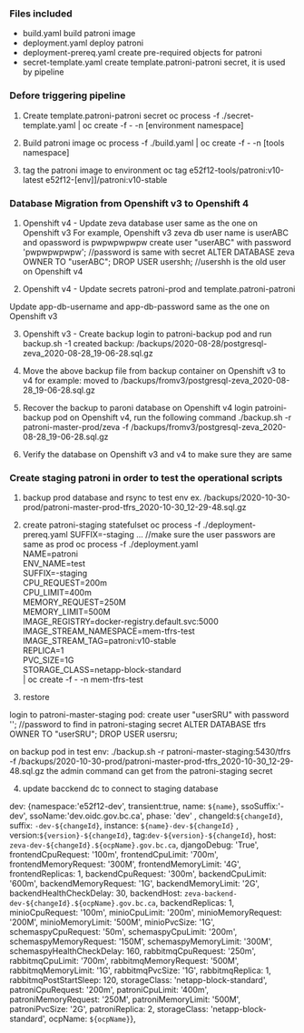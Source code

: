 ### Files included

* build.yaml build patroni image
* deployment.yaml deploy patroni 
* deployment-prereq.yaml create pre-required objects for patroni
* secret-template.yaml create template.patroni-patroni secret, it is used by pipeline

### Defore triggering pipeline

1. Create template.patroni-patroni secret
oc process -f ./secret-template.yaml | oc create -f - -n [environment namespace]

2. Build patroni image
oc process -f ./build.yaml | oc create -f - -n [tools namespace]

3. tag the patroni image to environment
oc tag e52f12-tools/patroni:v10-latest e52f12-[env]]/patroni:v10-stable

### Database Migration from Openshift v3 to Openshift 4

1. Openshift v4 - Update zeva database user same as the one on Openshift v3
    For example, Openshift v3 zeva db user name is userABC and opassword is pwpwpwpwpw
	create user "userABC" with password 'pwpwpwpwpw'; //password is same with secret
	ALTER DATABASE zeva OWNER TO "userABC";
	DROP USER usershh;   //usershh is the old user on Openshift v4

2. Openshift v4 - Update secrets patroni-prod and template.patroni-patroni

Update app-db-username and app-db-password same as the one on Openshift v3

3. Openshift v3 - Create backup
login to patroni-backup pod and run backup.sh -1
	  created backup:  /backups/2020-08-28/postgresql-zeva_2020-08-28_19-06-28.sql.gz

4. Move the above backup file from backup container on Openshift v3 to v4
	  for example: moved to /backups/fromv3/postgresql-zeva_2020-08-28_19-06-28.sql.gz

5. Recover the backup to paroni database on Openshift v4
login patroini-backup pod on Openshift v4, run the following command
./backup.sh -r patroni-master-prod/zeva -f /backups/fromv3/postgresql-zeva_2020-08-28_19-06-28.sql.gz

6. Verify the database on Openshift v3 and v4 to make sure they are same

### Create staging patroni in order to test the operational scripts

1. backup prod database and rsync to test env ex. /backups/2020-10-30-prod/patroni-master-prod-tfrs_2020-10-30_12-29-48.sql.gz

2. create patroni-staging statefulset
	oc process -f ./deployment-prereq.yaml SUFFIX=-staging ... //make sure the user passwors are same as prod
	oc process -f ./deployment.yaml \
	NAME=patroni \
	ENV_NAME=test \
	SUFFIX=-staging \
	CPU_REQUEST=200m \
	CPU_LIMIT=400m \
	MEMORY_REQUEST=250M \
	MEMORY_LIMIT=500M \
	IMAGE_REGISTRY=docker-registry.default.svc:5000 \
	IMAGE_STREAM_NAMESPACE=mem-tfrs-test \
	IMAGE_STREAM_TAG=patroni:v10-stable \
	REPLICA=1 \
	PVC_SIZE=1G \
	STORAGE_CLASS=netapp-block-standard \
	| oc create -f - -n mem-tfrs-test

3. restore

login to patroni-master-staging pod:
    create user "userSRU" with password ''; //password to find in patroni-staging secret
    ALTER DATABASE tfrs OWNER TO "userSRU";
    DROP USER usersru; 
				
on backup pod in test env:
./backup.sh -r patroni-master-staging:5430/tfrs -f /backups/2020-10-30-prod/patroni-master-prod-tfrs_2020-10-30_12-29-48.sql.gz
the admin command can get from the patroni-staging secret

4. update bacckend dc to connect to staging database


  dev: {namespace:'e52f12-dev', transient:true, name: `${name}`, ssoSuffix:'-dev', 
        ssoName:'dev.oidc.gov.bc.ca', phase: 'dev'  , changeId:`${changeId}`, suffix: `-dev-${changeId}`, 
        instance: `${name}-dev-${changeId}`  , version:`${version}-${changeId}`, tag:`dev-${version}-${changeId}`, 
        host: `zeva-dev-${changeId}.${ocpName}.gov.bc.ca`, djangoDebug: 'True',
        frontendCpuRequest: '100m', frontendCpuLimit: '700m', frontendMemoryRequest: '300M', frontendMemoryLimit: '4G', frontendReplicas: 1,
        backendCpuRequest: '300m', backendCpuLimit: '600m', backendMemoryRequest: '1G', backendMemoryLimit: '2G', backendHealthCheckDelay: 30, backendHost: `zeva-backend-dev-${changeId}.${ocpName}.gov.bc.ca`, backendReplicas: 1,
        minioCpuRequest: '100m', minioCpuLimit: '200m', minioMemoryRequest: '200M', minioMemoryLimit: '500M', minioPvcSize: '1G',
        schemaspyCpuRequest: '50m', schemaspyCpuLimit: '200m', schemaspyMemoryRequest: '150M', schemaspyMemoryLimit: '300M', schemaspyHealthCheckDelay: 160,
        rabbitmqCpuRequest: '250m', rabbitmqCpuLimit: '700m', rabbitmqMemoryRequest: '500M', rabbitmqMemoryLimit: '1G', rabbitmqPvcSize: '1G', rabbitmqReplica: 1, rabbitmqPostStartSleep: 120, storageClass: 'netapp-block-standard',
        patroniCpuRequest: '200m', patroniCpuLimit: '400m', patroniMemoryRequest: '250M', patroniMemoryLimit: '500M', patroniPvcSize: '2G', patroniReplica: 2, storageClass: 'netapp-block-standard', ocpName: `${ocpName}`},
